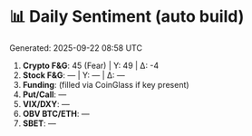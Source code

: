 # 📊 Daily Sentiment (auto build)
Generated: 2025-09-22 08:58 UTC

1) **Crypto F&G**: 45 (Fear) | Y: 49 | Δ: -4
2) **Stock F&G**: — | Y: — | Δ: —
3) **Funding**: (filled via CoinGlass if key present)
4) **Put/Call**: —
5) **VIX/DXY**: —
6) **OBV BTC/ETH**: —
7) **SBET**: —
